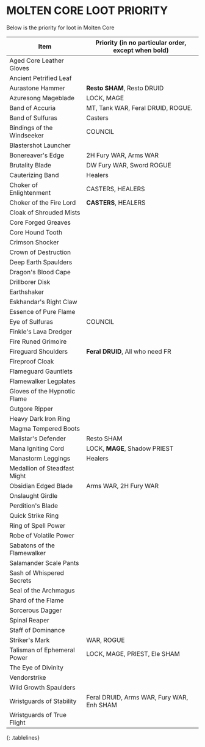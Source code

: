 <style>
.tablelines table, .tablelines td, .tablelines th {
        border: 1px solid black;
        }
</style>

# MOLTEN CORE LOOT PRIORITY
Below is the priority for loot in Molten Core

| Item                         | Priority (in no particular order, except when bold) |
|------------------------------|-----------------------------------------------------|
| Aged Core Leather Gloves     |                                                     |
| Ancient Petrified Leaf       |                                                     |
| Aurastone Hammer             | **Resto SHAM**, Resto DRUID                             |
| Azuresong Mageblade          | LOCK, MAGE                                          |
| Band of Accuria              | MT, Tank WAR, Feral DRUID, ROGUE.                   |
| Band of Sulfuras             | Casters                                             |
| Bindings of the Windseeker   | COUNCIL                                             |
| Blastershot Launcher         |                                                     |
| Bonereaver's Edge            | 2H Fury WAR, Arms WAR                               |
| Brutality Blade              | DW Fury WAR, Sword ROGUE                            |
| Cauterizing Band             | Healers                                             |
| Choker of Enlightenment      | CASTERS, HEALERS                                    |
| Choker of the Fire Lord      | **CASTERS**, HEALERS                                    |
| Cloak of Shrouded Mists      |                                                     |
| Core Forged Greaves          |                                                     |
| Core Hound Tooth             |                                                     |
| Crimson Shocker              |                                                     |
| Crown of Destruction         |                                                     |
| Deep Earth Spaulders         |                                                     |
| Dragon's Blood Cape          |                                                     |
| Drillborer Disk              |                                                     |
| Earthshaker                  |                                                     |
| Eskhandar's Right Claw       |                                                     |
| Essence of Pure Flame        |                                                     |
| Eye of Sulfuras              | COUNCIL                                             |
| Finkle's Lava Dredger        |                                                     |
| Fire Runed Grimoire          |                                                     |
| Fireguard Shoulders          | **Feral DRUID**, All who need FR                        |
| Fireproof Cloak              |                                                     |
| Flameguard Gauntlets         |                                                     |
| Flamewalker Legplates        |                                                     |
| Gloves of the Hypnotic Flame |                                                     |
| Gutgore Ripper               |                                                     |
| Heavy Dark Iron Ring         |                                                     |
| Magma Tempered Boots         |                                                     |
| Malistar's Defender          | Resto SHAM                                          |
| Mana Igniting Cord           | LOCK, **MAGE**, Shadow PRIEST                           |
| Manastorm Leggings           | Healers                                             |
| Medallion of Steadfast Might |                                                     |
| Obsidian Edged Blade         | Arms WAR, 2H Fury WAR                               |
| Onslaught Girdle             |                                                     |
| Perdition's Blade            |                                                     |
| Quick Strike Ring            |                                                     |
| Ring of Spell Power          |                                                     |
| Robe of Volatile Power       |                                                     |
| Sabatons of the Flamewalker  |                                                     |
| Salamander Scale Pants       |                                                     |
| Sash of Whispered Secrets    |                                                     |
| Seal of the Archmagus        |                                                     |
| Shard of the Flame           |                                                     |
| Sorcerous Dagger             |                                                     |
| Spinal Reaper                |                                                     |
| Staff of Dominance           |                                                     |
| Striker's Mark               | WAR, ROGUE                                          |
| Talisman of Ephemeral Power  | LOCK, MAGE, PRIEST, Ele SHAM                        |
| The Eye of Divinity          |                                                     |
| Vendorstrike                 |                                                     |
| Wild Growth Spaulders        |                                                     |
| Wristguards of Stability     | Feral DRUID, Arms WAR, Fury WAR, Enh SHAM           |
| Wristguards of True Flight   |                                         | 
{: .tablelines}

